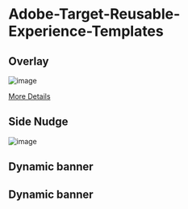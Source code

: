# Adobe-Target-Reusable-Experience-Templates


## Overlay

![image](https://user-images.githubusercontent.com/101316657/162231168-deca8f19-9415-4999-b85b-7f246a76bd35.png)

[More Details](https://github.com/pierian-co/Adobe-Target-Reusable-Experience-Templates/blob/main/Features/Overlay.md)
           
## Side Nudge

![image](https://user-images.githubusercontent.com/101316657/162182285-2e95a970-d9fc-47be-bd59-de52d6962232.png)

## Dynamic banner


## Dynamic banner

